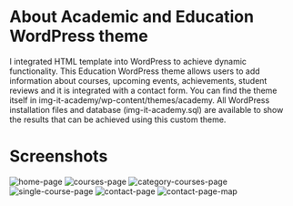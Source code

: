 # About Academic and Education WordPress theme
I integrated HTML template into WordPress to achieve dynamic functionality. This Education WordPress theme allows users to add information about courses, upcoming events, achievements, student reviews and it is integrated with a contact form. You can find the theme itself in img-it-academy/wp-content/themes/academy. 
All WordPress installation files and database (img-it-academy.sql) are available to show the results that can be achieved using this custom theme.

# Screenshots
![home-page](https://github.com/maria-pashkulova/Academic-and-Education-WordPress-theme/assets/132500391/9c66d269-d9bf-48ec-b89b-94264f80ed5c)
![courses-page](https://github.com/maria-pashkulova/Academic-and-Education-WordPress-theme/assets/132500391/d7ed5a1a-6f37-4dae-99f7-4fb7a6aed034)
![category-courses-page](https://github.com/maria-pashkulova/Academic-and-Education-WordPress-theme/assets/132500391/a787d221-2ea9-434a-9409-d85646b0c4fb)
![single-course-page](https://github.com/maria-pashkulova/Academic-and-Education-WordPress-theme/assets/132500391/7ddb3b74-6448-448c-a7ac-8b519be746b9)
![contact-page](https://github.com/maria-pashkulova/Academic-and-Education-WordPress-theme/assets/132500391/6b165d70-3a39-481f-b0dd-2288128052d0)
![contact-page-map](https://github.com/maria-pashkulova/Academic-and-Education-WordPress-theme/assets/132500391/65ca725c-fe13-40be-aa30-2ed4deac3067)
